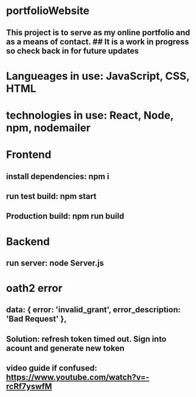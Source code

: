 # portfolioWebsite
## This project is to serve as my online portfolio and as a means of contact. ## It is a work in progress so check back in for future updates

# Langueages in use:   JavaScript, CSS, HTML
# technologies in use: React, Node, npm, nodemailer

# Frontend

## install dependencies: npm i
## run test build: npm start
## Production build: npm run build

# Backend

## run server: node Server.js

# oath2 error

## data: { error: 'invalid_grant', error_description: 'Bad Request' },
## Solution: refresh token timed out. Sign into acount and generate new token
## video guide if confused: https://www.youtube.com/watch?v=-rcRf7yswfM
